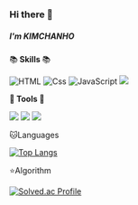 ### Hi there 👋

##### I'm KIMCHANHO

:books:<strong> Skills </strong>:books:

![HTML](https://img.shields.io/badge/HTML-E34F26?style=for-the-badge&logo=html5&logoColor=white) <img alt="Css" src ="https://img.shields.io/badge/CSS-1572B6.svg?&style=for-the-badge&logo=CSS3&logoColor=white"/> ![JavaScript](https://img.shields.io/badge/JavaScript-F7DF1E?style=for-the-badge&logo=javascript&logoColor=black) <img src="https://img.shields.io/badge/Python-3776AB?style=for-the-badge&logo=Python&logoColor=white">

:pencil:<strong> Tools </strong>:pencil:

<img src="https://img.shields.io/badge/Github-181717?style=for-the-badge&logo=GitHub&logoColor=white"> <img src="https://img.shields.io/badge/Visual Studio Code-007ACC?style=for-the-badge&logo=Visual Studio Code&logoColor=white"> <img src="https://img.shields.io/badge/Pycharm-181717?style=for-the-badge&logo=Pycharm&logoColor=white">

:cat:Languages

[![Top Langs](https://github-readme-stats.vercel.app/api/top-langs/?username=kimchanho97&layout=compact)](https://github.com/kimchanho97/github-readme-stats)

:star:Algorithm

[![Solved.ac Profile](http://mazassumnida.wtf/api/v2/generate_badge?boj=nh0903)](https://solved.ac/nh0903/)


<!--
**kimchanho97/kimchanho97** is a ✨ _special_ ✨ repository because its `README.md` (this file) appears on your GitHub profile.

Here are some ideas to get you started:

- 🔭 I’m currently working on ...
- 🌱 I’m currently learning ...
- 👯 I’m looking to collaborate on ...
- 🤔 I’m looking for help with ...
- 💬 Ask me about ...
- 📫 How to reach me: ...
- 😄 Pronouns: ...
- ⚡ Fun fact: ...
-->
